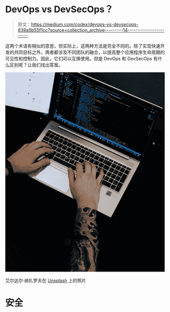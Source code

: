 # DevOps vs DevSecOps？

> 原文：<https://medium.com/codex/devops-vs-devsecops-839a5b55f1cc?source=collection_archive---------14----------------------->

这两个术语有相似的意思，但实际上，这两种方法是完全不同的。除了实现快速开发的共同目标之外，两者都涉及不同团队的融合，以提高整个应用程序生命周期的可见性和控制力。因此，它们可以互换使用。但是 DevOps 和 DevSecOps 有什么区别呢？让我们找出答案。

![](img/4d69cfc3a699243f6c893adb9c00d13d.png)

艾尔达尔·纳扎罗夫在 [Unsplash](https://unsplash.com?utm_source=medium&utm_medium=referral) 上的照片

# **安全**